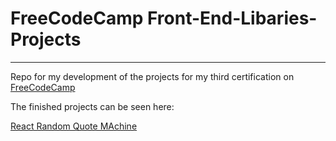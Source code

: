 # FreeCodeCamp Front-End-Libaries-Projects
---
Repo for my development of the projects for my third certification on [FreeCodeCamp](https://www.freecodecamp.org)

The finished projects can be seen here: 

[React Random Quote MAchine](https://codepen.io/michael-h/full/JeRZOm)

